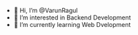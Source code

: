 - 👋 Hi, I’m @VarunRagul
- 👀 I’m interested in Backend Development
- 🌱 I’m currently learning Web Dvelopment 


<!---
VarunRagul/VarunRagul is a ✨ special ✨ repository because its `README.md` (this file) appears on your GitHub profile.
You can click the Preview link to take a look at your changes.
--->
